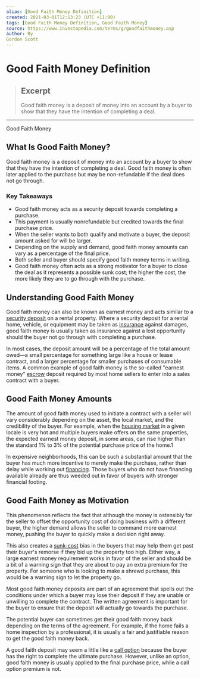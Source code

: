 ```yaml
---
alias: [Good Faith Money Definition]
created: 2021-03-01T12:13:23 (UTC +11:00)
tags: [Good Faith Money Definition, Good Faith Money]
source: https://www.investopedia.com/terms/g/goodfaithmoney.asp
author: By
Gordon Scott
---
```


# Good Faith Money Definition

> ## Excerpt
> Good faith money is a deposit of money into an account by a buyer to show that they have the intention of completing a deal.

---

Good Faith Money
## What Is Good Faith Money?

Good faith money is a deposit of money into an account by a buyer to show that they have the intention of completing a deal. Good faith money is often later applied to the purchase but may be non-refundable if the deal does not go through.

### Key Takeaways

-   Good faith money acts as a security deposit towards completing a purchase.
-   This payment is usually nonrefundable but credited towards the final purchase price.
-   When the seller wants to both qualify and motivate a buyer, the deposit amount asked for will be larger.
-   Depending on the supply and demand, good faith money amounts can vary as a percentage of the final price.
-   Both seller and buyer should specify good faith money terms in writing.
-   Good faith money often acts as a strong motivator for a buyer to close the deal as it represents a possible sunk cost; the higher the cost, the more likely they are to go through with the purchase.

## Understanding Good Faith Money

Good faith money can also be known as earnest money and acts similar to a [security deposit](https://www.investopedia.com/terms/s/security-deposit.asp) on a rental property. Where a security deposit for a rental home, vehicle, or equipment may be taken as [insurance](https://www.investopedia.com/terms/i/insurance.asp) against damages, good faith money is usually taken as insurance against a lost opportunity should the buyer not go through with completing a purchase.

In most cases, the deposit amount will be a percentage of the total amount owed—a small percentage for something large like a house or lease contract, and a larger percentage for smaller purchases of consumable items. A common example of good faith money is the so-called "earnest money" [escrow](https://www.investopedia.com/terms/e/escrow.asp) deposit required by most home sellers to enter into a sales contract with a buyer.

## Good Faith Money Amounts

The amount of good faith money used to initiate a contract with a seller will vary considerably depending on the asset, the local market, and the credibility of the buyer. For example, when the [housing market](https://www.investopedia.com/ask/answers/040215/how-does-law-supply-and-demand-affect-housing-market.asp) in a given locale is very hot and multiple buyers make offers on the same properties, the expected earnest money deposit, in some areas, can rise higher than the standard 1% to 3% of the potential purchase price of the home.1

In expensive neighborhoods, this can be such a substantial amount that the buyer has much more incentive to merely make the purchase, rather than delay while working out [financing](https://www.investopedia.com/terms/m/mortgage.asp). Those buyers who do not have financing available already are thus weeded out in favor of buyers with stronger financial footing.

## Good Faith Money as Motivation

This phenomenon reflects the fact that although the money is ostensibly for the seller to offset the opportunity cost of doing business with a different buyer, the higher demand allows the seller to command more earnest money, pushing the buyer to quickly make a decision right away.

This also creates a [sunk-cost](https://www.investopedia.com/terms/s/sunkcost.asp) bias in the buyers that may help them get past their buyer's remorse if they bid up the property too high. Either way, a large earnest money requirement works in favor of the seller and should be a bit of a warning sign that they are about to pay an extra premium for the property. For someone who is looking to make a shrewd purchase, this would be a warning sign to let the property go.

Most good faith money deposits are part of an agreement that spells out the conditions under which a buyer may lose their deposit if they are unable or unwilling to complete the contract. The written agreement is important for the buyer to ensure that the deposit will actually go towards the purchase.

The potential buyer can sometimes get their good faith money back depending on the terms of the agreement. For example, if the home fails a home inspection by a professional, it is usually a fair and justifiable reason to get the good faith money back.

A good faith deposit may seem a little like a [call option](https://www.investopedia.com/terms/c/calloption.asp) because the buyer has the right to complete the ultimate purchase. However, unlike an option, good faith money is usually applied to the final purchase price, while a call option premium is not.
